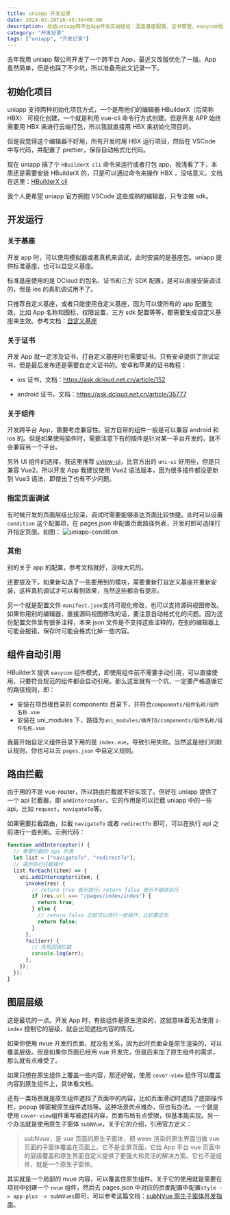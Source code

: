 ```yaml
---
title: uniapp 开发记录
date: 2024-03-28T16:45:39+08:00
description: 总结uniapp跨平台App开发实战经验：涵盖基座配置、证书管理、easycom组件模式、路由拦截及原生图层层级难题解决方案，助力高效避坑与性能优化。
category: "开发记录"
tags: ["uniapp", "开发记录"]
---
```


去年我用 uniapp 帮公司开发了一个跨平台 App，最近又改版优化了一版。App 虽然简单，但是也踩了不少坑，所以准备用此文记录一下。

<!-- more -->

## 初始化项目

uniapp 支持两种初始化项目方式，一个是用他们的编辑器 HBuilderX（后简称 HBX） 可视化创建，一个就是利用 vue-cli 命令行方式创建。但是开发 APP 始终需要用 HBX 来进行云端打包，所以我就直接用 HBX 来初始化项目的。

但是我觉得这个编辑器不好用，所有开发时用 HBX 运行项目，然后在 VSCode 中写代码，并配置了 prettier，保存自动格式化代码。

现在 uniapp 搞了个 `HBuilderX cli` 命令来运行或者打包 app，我浅看了下，本质还是需要安装 HBuilderX 的，只是可以通过命令来操作 HBX ，没啥意义。文档在这里：[HBuilderX cli](https://hx.dcloud.net.cn/cli/README)

我个人更希望 uniapp 官方拥抱 VSCode 这些成熟的编辑器，只专注做 sdk。

## 开发运行

### 关于基座

开发 app 时，可以使用模拟器或者真机来调试，此时安装的是基座包。uniapp 提供标准基座，也可以自定义基座。

标准基座使用的是 DCloud 的包名、证书和三方 SDK 配置，是可以直接安装调试的，但是 ios 的真机调试用不了。

只推荐自定义基座，或者只能使用自定义基座，因为可以使所有的 app 配置生效，比如 App 名称和图标，权限设置，三方 sdk 配置等等，都需要生成自定义基座来生效。参考文档：[自定义基座](https://uniapp.dcloud.net.cn/tutorial/run/run-app.html#customplayground)

### 关于证书

开发 App 就一定涉及证书，打自定义基座时也需要证书。只有安卓提供了测试证书，但是最后发布还是需要自定义证书的。安卓和苹果的证书教程：

- ios 证书，文档：https://ask.dcloud.net.cn/article/152

- android 证书，文档：https://ask.dcloud.net.cn/article/35777

### 关于组件

开发跨平台 App，需要考虑兼容性。官方自带的组件一般是可以兼容 android 和 ios 的。但是如果使用插件时，需要注意下有的插件是针对某一平台开发的，就不会兼容另一个平台。

另外 UI 组件的选择，我这里推荐 [uview-ui](https://ext.dcloud.net.cn/plugin?id=1593)，比官方出的 `uni-ui` 好用些，但是只兼容 Vue2。所以开发 App 我建议使用 Vue2 语法版本，因为很多插件都没更新到 Vue3 语法，即使出了也有不少问题。

### 指定页面调试

有时候开发的页面层级比较深，调试时需要能够直达页面比较快捷。此时可以设置 `condition` 这个配置项，在 pages.json 中配置页面路径列表，开发时即可选择打开指定页面。如图：
![uniapp-condition](https://img.jyan.wang/2024/uniapp-condition.jpg)

### 其他

别的关于 app 的配置，参考文档就好，没啥大坑的。

还要提及下，如果新勾选了一些要用到的模块，需要重新打自定义基座并重新安装，这样真机调试才可以看到效果，当然这些都会有提示。

另一个就是配置文件 `manifest.json`支持可视化修改，也可以支持源码视图修改。如果你用别的编辑器，直接源码视图修改的话，要注意自动格式化的问题。因为这份配置文件里有很多注释，本来 json 文件是不支持这些注释的，在别的编辑器上可能会报错，保存时可能会格式化掉一些内容。

## 组件自动引用

HBuilderX 提供 `easycom` 组件模式，即使用组件前不需要手动引用，可以直接使用，只要符合规范的组件都会自动引用。那么这里就有一个坑，一定要严格遵循它的路径规则，即：

- 安装在项目根目录的 components 目录下，并符合`components/组件名称/组件名称.vue`
- 安装在 uni_modules 下，路径为`uni_modules/插件ID/components/组件名称/组件名称.vue`

我最开始自定义组件目录下用的是 `index.vue`，导致引用失败。当然这是他们的默认规则，你也可以去 `pages.json` 中自定义规则。

## 路由拦截

由于用的不是 vue-router，所以路由拦截就不好实现了。但好在 uniapp 提供了一个 api 拦截器，即 `addInterceptor`。它的作用是可以拦截 uniapp 中的一些 api，比如 `request`，`navigateTo`等。

如果需要拦截路由，拦截 `navigateTo` 或者 `redirectTo` 即可，可以在执行 api 之前进行一些判断。示例代码：

```js
function addInterceptor() {
  // 需要拦截的 api 列表
  let list = ["navigateTo", "redirectTo"];
  // 遍历执行拦截操作
  list.forEach((item) => {
    uni.addInterceptor(item, {
      invoke(res) {
        // return true 表示放行，return false 表示不继续执行
        if (res.url === "/pages/index/index") {
          return true;
        } else {
          // return false 之前可以进行一些操作，比如重定向
          return false;
        }
      },
      fail(err) {
        // 失败回调拦截
        console.log(err);
      },
    });
  });
}
```

## 图层层级

这是最坑的一点。开发 App 时，有些组件是原生渲染的，这就意味着无法使用 `z-index` 控制它的层级，就会出现遮挡内容的情况。

如果你使用 nvue 开发的页面，就没有关系，因为此时页面全是原生渲染的，可以覆盖层级。但是如果你页面已经用 vue 开发完，但是后来加了原生组件的需求，那么就有点难受了。

如果只想在原生组件上覆盖一些内容，那还好做，使用 `cover-view` 组件可以覆盖内容到原生组件上，具体看文档。

还有一类场景就是原生组件遮挡了页面中的内容，比如页面滑动时遮挡了底部操作栏，popup 弹窗被原生组件遮挡等。这种场景优点难办，但也有办法。一个就是使用 `cover-view`组件重写被遮挡内容，页面布局有点受限，但基本能实现。另一个办法就是使用原生子窗体 `subNVue`，关于它的介绍，引用官方定义：

> subNvue，是 vue 页面的原生子窗体，把 weex 渲染的原生界面当做 vue 页面的子窗体覆盖在页面上。它不是全屏页面，它给 App 平台 vue 页面中的层级覆盖和原生界面自定义提供了更强大和灵活的解决方案。它也不是组件，就是一个原生子窗体。

其实就是一个局部的 nvue 内容，可以覆盖住原生组件。关于它的使用就是需要在项目中创建一个 `nvue` 组件，然后去 pages.json 中对应的页面配置中配置`style -> app-plus -> subNVues`即可，可以参考这篇文档：[subNVue 原生子窗体开发指南](https://ask.dcloud.net.cn/article/35948)。
